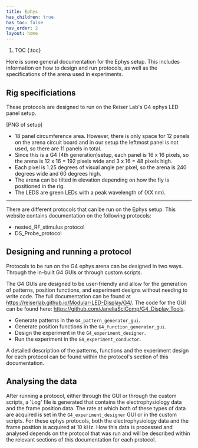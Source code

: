 ```yaml
---
title: Ephys
has_children: true
has_toc: false
nav_order: 2
layout: home
---
```


1. TOC
{:toc}

Here is some general documentation for the Ephys setup. This includes information on how to design and run protocols, as well as the specifications of the arena used in experiments.

## Rig specificiations
These protocols are designed to run on the Reiser Lab's G4 ephys LED panel setup.

[PNG of setup]

- 18 panel circumference area. However, there is only space for 12 panels on the arena circuit board and in our setup the leftmost panel is not used, so there are 11 panels in total. 
- Since this is a G4 (4th generation)setup, each panel is 16 x 16 pixels, so the arena is 12 x 16 = 192 pixels wide and 3 x 16 = 48 pixels high.
- Each pixel is 1.25 degrees of visual angle per pixel, so the arena is 240 degrees wide and 60 degrees high.
- The arena can be tilted in elevation depending on how the fly is positioned in the rig.
- The LEDS are green LEDs with a peak wavelength of (XX nm). 

___________________________________________________________________________________________________________________________________________________________________________________________

There are different protocols that can be run on the Ephys setup. This website contains documentation on the following protocols:
- nested_RF_stimulus protocol
- DS_Probe_protocol

## Designing and running a protocol

Protocols to be run on the G4 ephys arena can be designed in two ways. Through the in-built G4 GUIs or through custom scripts.

The G4 GUIs are designed to be user-friendly and allow for the generation of patterns, position functions, and experiment designs without needing to write code.
The full documentation can be found at https://reiserlab.github.io/Modular-LED-Display/G4/. 
The code for the GUI can be found here: https://github.com/JaneliaSciComp/G4_Display_Tools. 
- Generate patterns in the `G4_pattern_generator_gui`.
- Generate position functions in the `G4_function_generator_gui`.
- Design the experiment in the `G4_experiment_designer`. 
- Run the experiment in the `G4_experiment_conductor`.

A detailed description of the patterns, functions and the experiment design for each protocol can be found within the protocol's section of this documentation.

## Analysing the data

After running a protocol, either through the GUI or through the custom scripts, a 'Log' file is generated that contains the electrophysiology data and the frame position data. The rate at which both of these types of data are acquired is set in the `G4_experiment_designer` GUI or in the custom scripts. For these ephys protocols, both the electrophysiology data and the frame position is acquired at 10 kHz. How this data is processed and analysed depends on the protocol that was run and will be described within the relevant sections of this documentation for each protocol. 